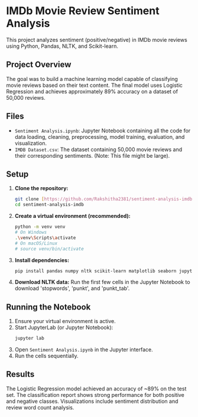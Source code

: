 # IMDb Movie Review Sentiment Analysis

This project analyzes sentiment (positive/negative) in IMDb movie reviews using Python, Pandas, NLTK, and Scikit-learn.

## Project Overview

The goal was to build a machine learning model capable of classifying movie reviews based on their text content. The final model uses Logistic Regression and achieves approximately 89% accuracy on a dataset of 50,000 reviews.

## Files

* `Sentiment Analysis.ipynb`: Jupyter Notebook containing all the code for data loading, cleaning, preprocessing, model training, evaluation, and visualization.
* `IMDB Dataset.csv`: The dataset containing 50,000 movie reviews and their corresponding sentiments. (Note: This file might be large).

## Setup

1.  **Clone the repository:**
    ```bash
    git clone [https://github.com/Rakshitha2381/sentiment-analysis-imdb.git](https://github.com/Rakshitha2381/sentiment-analysis-imdb.git)
    cd sentiment-analysis-imdb
    ```
2.  **Create a virtual environment (recommended):**
    ```bash
    python -m venv venv
    # On Windows
    .\venv\Scripts\activate
    # On macOS/Linux
    # source venv/bin/activate
    ```
3.  **Install dependencies:**
    ```bash
    pip install pandas numpy nltk scikit-learn matplotlib seaborn jupyterlab
    ```
4.  **Download NLTK data:** Run the first few cells in the Jupyter Notebook to download 'stopwords', 'punkt', and 'punkt_tab'.

## Running the Notebook

1.  Ensure your virtual environment is active.
2.  Start JupyterLab (or Jupyter Notebook):
    ```bash
    jupyter lab
    ```
3.  Open `Sentiment Analysis.ipynb` in the Jupyter interface.
4.  Run the cells sequentially.

## Results

The Logistic Regression model achieved an accuracy of ~89% on the test set. The classification report shows strong performance for both positive and negative classes. Visualizations include sentiment distribution and review word count analysis.
